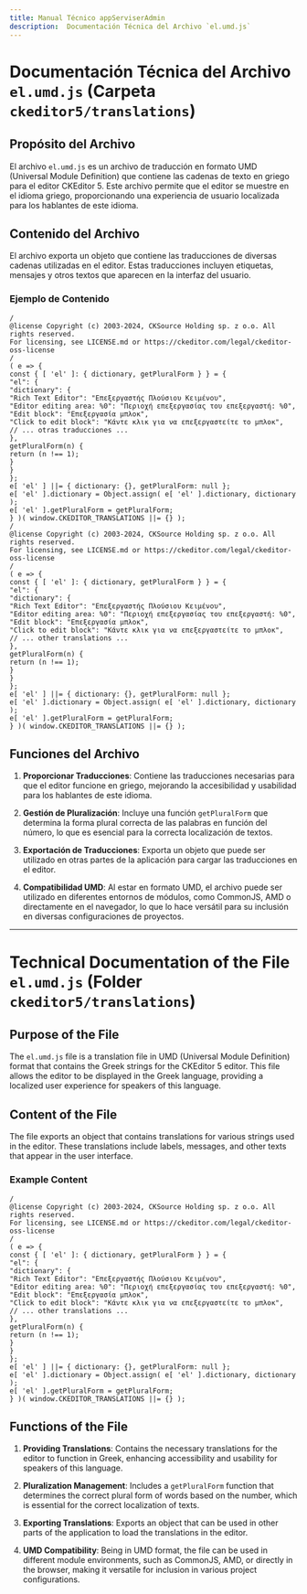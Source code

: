 ```yaml
---
title: Manual Técnico appServiserAdmin
description:  Documentación Técnica del Archivo `el.umd.js`
---
```


# Documentación Técnica del Archivo `el.umd.js` (Carpeta `ckeditor5/translations`)

## Propósito del Archivo
El archivo `el.umd.js` es un archivo de traducción en formato UMD (Universal Module Definition) que contiene las cadenas de texto en griego para el editor CKEditor 5. Este archivo permite que el editor se muestre en el idioma griego, proporcionando una experiencia de usuario localizada para los hablantes de este idioma.

## Contenido del Archivo
El archivo exporta un objeto que contiene las traducciones de diversas cadenas utilizadas en el editor. Estas traducciones incluyen etiquetas, mensajes y otros textos que aparecen en la interfaz del usuario.

### Ejemplo de Contenido
```
/
@license Copyright (c) 2003-2024, CKSource Holding sp. z o.o. All rights reserved.
For licensing, see LICENSE.md or https://ckeditor.com/legal/ckeditor-oss-license
/
( e => {
const { [ 'el' ]: { dictionary, getPluralForm } } = {
"el": {
"dictionary": {
"Rich Text Editor": "Επεξεργαστής Πλούσιου Κειμένου",
"Editor editing area: %0": "Περιοχή επεξεργασίας του επεξεργαστή: %0",
"Edit block": "Επεξεργασία μπλοκ",
"Click to edit block": "Κάντε κλικ για να επεξεργαστείτε το μπλοκ",
// ... otras traducciones ...
},
getPluralForm(n) {
return (n !== 1);
}
}
};
e[ 'el' ] ||= { dictionary: {}, getPluralForm: null };
e[ 'el' ].dictionary = Object.assign( e[ 'el' ].dictionary, dictionary );
e[ 'el' ].getPluralForm = getPluralForm;
} )( window.CKEDITOR_TRANSLATIONS ||= {} );
/
@license Copyright (c) 2003-2024, CKSource Holding sp. z o.o. All rights reserved.
For licensing, see LICENSE.md or https://ckeditor.com/legal/ckeditor-oss-license
/
( e => {
const { [ 'el' ]: { dictionary, getPluralForm } } = {
"el": {
"dictionary": {
"Rich Text Editor": "Επεξεργαστής Πλούσιου Κειμένου",
"Editor editing area: %0": "Περιοχή επεξεργασίας του επεξεργαστή: %0",
"Edit block": "Επεξεργασία μπλοκ",
"Click to edit block": "Κάντε κλικ για να επεξεργαστείτε το μπλοκ",
// ... other translations ...
},
getPluralForm(n) {
return (n !== 1);
}
}
};
e[ 'el' ] ||= { dictionary: {}, getPluralForm: null };
e[ 'el' ].dictionary = Object.assign( e[ 'el' ].dictionary, dictionary );
e[ 'el' ].getPluralForm = getPluralForm;
} )( window.CKEDITOR_TRANSLATIONS ||= {} );
```

## Funciones del Archivo
1. **Proporcionar Traducciones**: Contiene las traducciones necesarias para que el editor funcione en griego, mejorando la accesibilidad y usabilidad para los hablantes de este idioma.

2. **Gestión de Pluralización**: Incluye una función `getPluralForm` que determina la forma plural correcta de las palabras en función del número, lo que es esencial para la correcta localización de textos.

3. **Exportación de Traducciones**: Exporta un objeto que puede ser utilizado en otras partes de la aplicación para cargar las traducciones en el editor.

4. **Compatibilidad UMD**: Al estar en formato UMD, el archivo puede ser utilizado en diferentes entornos de módulos, como CommonJS, AMD o directamente en el navegador, lo que lo hace versátil para su inclusión en diversas configuraciones de proyectos.

---

# Technical Documentation of the File `el.umd.js` (Folder `ckeditor5/translations`)

## Purpose of the File
The `el.umd.js` file is a translation file in UMD (Universal Module Definition) format that contains the Greek strings for the CKEditor 5 editor. This file allows the editor to be displayed in the Greek language, providing a localized user experience for speakers of this language.

## Content of the File
The file exports an object that contains translations for various strings used in the editor. These translations include labels, messages, and other texts that appear in the user interface.

### Example Content
```
/
@license Copyright (c) 2003-2024, CKSource Holding sp. z o.o. All rights reserved.
For licensing, see LICENSE.md or https://ckeditor.com/legal/ckeditor-oss-license
/
( e => {
const { [ 'el' ]: { dictionary, getPluralForm } } = {
"el": {
"dictionary": {
"Rich Text Editor": "Επεξεργαστής Πλούσιου Κειμένου",
"Editor editing area: %0": "Περιοχή επεξεργασίας του επεξεργαστή: %0",
"Edit block": "Επεξεργασία μπλοκ",
"Click to edit block": "Κάντε κλικ για να επεξεργαστείτε το μπλοκ",
// ... other translations ...
},
getPluralForm(n) {
return (n !== 1);
}
}
};
e[ 'el' ] ||= { dictionary: {}, getPluralForm: null };
e[ 'el' ].dictionary = Object.assign( e[ 'el' ].dictionary, dictionary );
e[ 'el' ].getPluralForm = getPluralForm;
} )( window.CKEDITOR_TRANSLATIONS ||= {} );
```

## Functions of the File
1. **Providing Translations**: Contains the necessary translations for the editor to function in Greek, enhancing accessibility and usability for speakers of this language.

2. **Pluralization Management**: Includes a `getPluralForm` function that determines the correct plural form of words based on the number, which is essential for the correct localization of texts.

3. **Exporting Translations**: Exports an object that can be used in other parts of the application to load the translations in the editor.

4. **UMD Compatibility**: Being in UMD format, the file can be used in different module environments, such as CommonJS, AMD, or directly in the browser, making it versatile for inclusion in various project configurations.

